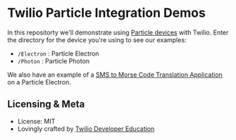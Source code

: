 # Twilio Particle Integration Demos

In this repositorty we'll demonstrate using [Particle devices](https://particle.io) with Twilio.  Enter the directory for the device you're using to see our examples:

* `/Electron` : Particle Electron
* `/Photon` : Particle Photon

We also have an example of a [SMS to Morse Code Translation Application](https://www.twilio.com/blog/2017/06/sms-morse-code-translator-twilio-particle-electron.html) on a Particle Electron.

## Licensing & Meta

* License: MIT
* Lovingly crafted by [Twilio Developer Education](https://www.twilio.com/docs)

